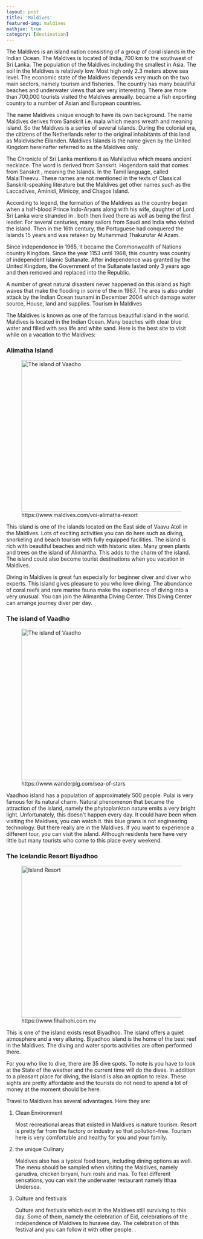 ```yaml
---
layout: post
title: 'Maldives'
featured-img: maldives
mathjax: true
category: [destination]
---
```


<p>The Maldives is an island nation consisting of a group of coral islands in the Indian Ocean. The Maldives is located of India, 700 km to the southwest of Sri Lanka. The population of the Maldives including the smallest in Asia. The soil in the Maldives is relatively low. Most high only 2.3 meters above sea level. The economic state of the Maldives depends very much on the two main sectors, namely tourism and fisheries. The country has many beautiful beaches and underwater views that are very interesting. There are more than 700,000 tourists visited the Maldives annually. became a fish exporting country to a number of Asian and European countries.</p><p>
The name Maldives unique enough to have its own background. The name Maldives derives from Sanskrit i.e. mala which means wreath and meaning island. So the Maldives is a series of several islands. During the colonial era, the citizens of the Netherlands refer to the original inhabitants of this land as Maldivische Eilanden. Maldives Islands is the name given by the United Kingdom hereinafter referred to as the Maldives only.</p><p>
The Chronicle of Sri Lanka mentions it as Mahiladiva which means ancient necklace. The word is derived from Sanskrit. Hogendorn said that comes from Sanskrit , meaning the Islands. In the Tamil language, called MalaiTheevu. These names are not mentioned in the texts of Classical Sanskrit-speaking literature but the Maldives get other names such as the Laccadives, Aminidi, Minicoy, and Chagos Island.</p><p>
According to legend, the formation of the Maldives as the country began when a half-blood Prince Indo-Aryans along with his wife, daughter of Lord Sri Lanka were stranded in . both then lived there as well as being the first leader. For several centuries, many sailors from Saudi and India who visited the island. Then in the 16th century, the Portuguese had conquered the Islands 15 years and was retaken by Muhammad Thakurufar Al Azam.</p><p>
Since independence in 1965, it became the Commonwealth of Nations country Kingdom. Since the year 1153 until 1968, this country was country of independent Islamic Sultanate. After independence was granted by the United Kingdom, the Government of the Sultanate lasted only 3 years ago and then removed and replaced into the Republic.</p><p>
A number of great natural disasters never happened on this island as high waves that make the flooding in some of the in 1987. The area is also under attack by the Indian Ocean tsunami in December 2004 which damage water source, House, land and supplies.
Tourism in Maldives</p><p>
The Maldives is known as one of the famous beautiful island in the world. Maldives is located in the Indian Ocean. Many beaches with clear blue water and filled with sea life and white sand. Here is the best site to visit while on a vacation to the Maldives:
</p><p>
<h3>Alimatha Island</h3>
<figure class="center">
<a href="https://4.bp.blogspot.com/-Gk5-fr4UWVY/WoZymPyYD6I/AAAAAAAANeM/ZOs6by7naJQdq9K1dfL8bp6rPrLQd3hHwCLcBGAs/s1600/Alimatha-Aquatic-Resort-ariel-2.jpg" ><img  src="https://4.bp.blogspot.com/-Gk5-fr4UWVY/WoZymPyYD6I/AAAAAAAANeM/ZOs6by7naJQdq9K1dfL8bp6rPrLQd3hHwCLcBGAs/s1600/Alimatha-Aquatic-Resort-ariel-2.jpg" width="800" height="400" data-original-width="1600" data-original-height="750" title="The island of Vaadho" alt="The island of Vaadho"/></a><figcaption>
https://www.maldives.com/voi-alimatha-resort</figcaption></figure>


This island is one of the islands located on the East side of Vaavu Atoll in the Maldives. Lots of exciting activities you can do here such as diving, snorkeling and beach tourism with fully equipped facilities. The island is rich with beautiful beaches and rich with historic sites. Many green plants and trees on the island of Alimantha. This adds to the charm of the island. The island could also become tourist destinations when you vacation in Maldives.
</p><p>
Diving in Maldives is great fun especially for beginner diver and diver who experts. This island gives pleasure to you who love diving. The abundance of coral reefs and rare marine fauna make the experience of diving into a very unusual. You can join the Alimantha Diving Center. This Diving Center can arrange journey diver per day.
</p><p>
<h3>The island of Vaadho</h3>
<figure class="center">
<a href="https://1.bp.blogspot.com/-F5HLYtWzoHE/WoZyKx02H3I/AAAAAAAANeI/f2AuVkvjRyoWwhGu4baELohm0oMIbLgdACLcBGAs/s1600/sea_of_stars_vaadhoo_island_maldives-1020x510.jpg" ><img  src="https://1.bp.blogspot.com/-F5HLYtWzoHE/WoZyKx02H3I/AAAAAAAANeI/f2AuVkvjRyoWwhGu4baELohm0oMIbLgdACLcBGAs/s1600/sea_of_stars_vaadhoo_island_maldives-1020x510.jpg" width="800" height="400" data-original-width="1600" data-original-height="750" title="The island of Vaadho" alt="The island of Vaadho"/></a><figcaption>
https://www.wanderpig.com/sea-of-stars</figcaption></figure>

Vaadhoo island has a population of approximately 500 people. Pulai is very famous for its natural charm. Natural phenomenon that became the attraction of the island, namely the phytoplankton nature emits a very bright light. Unfortunately, this doesn't happen every day. It could have been when visiting the Maldives, you can watch it. this blue grans is not engineering technology. But there really are in the Maldives. If you want to experience a different tour, you can visit the island. Although residents here have very little but many tourists who come to this place every weekend.</p><p>
<h3>The Icelandic Resort Biyadhoo</h3><figure class="center">
<a href="https://4.bp.blogspot.com/-gSd79yr06_E/WoZxgXzRlXI/AAAAAAAANeA/6KAnNy-lWN0Kx25_dcbAkBrP4oondb2PACLcBGAs/s1600/island%2Bresort.jpg" ><img  src="https://4.bp.blogspot.com/-gSd79yr06_E/WoZxgXzRlXI/AAAAAAAANeA/6KAnNy-lWN0Kx25_dcbAkBrP4oondb2PACLcBGAs/s1600/island%2Bresort.jpg" width="800" height="400" data-original-width="1600" data-original-height="750" title="Island Resort" alt="Island Resort"/></a><figcaption>https://www.fihalhohi.com.mv</figcaption></figure>

This is one of the island exists resot Biyadhoo. The island offers a quiet atmosphere and a very alluring. Biyadhoo island is the home of the best reef in the Maldives. The diving and water sports activities are often performed there.
</p><p>
For you who like to dive, there are 35 dive spots. To note is you have to look at the State of the weather and the current time will do the dives. In addition to a pleasant place for diving, the island is also an option to relax. These sights are pretty affordable and the tourists do not need to spend a lot of money at the moment should be here. 
</p><p>
Travel to Maldives has several advantages. Here they are:

<ol><li>Clean Environment</li>

Most recreational areas that existed in Maldives is nature tourism. Resort is pretty far from the factory or industry so that pollution-free. Tourism here is very comfortable and healthy for you and your family.

<li>the unique Culinary</li>

Maldives also has a typical food tours, including dining options as well. The menu should be sampled when visiting the Maldives, namely garudiva, chicken biryani, huni roshi and mas. To feel different sensations, you can visit the underwater restaurant namely Ithaa Undersea.
<li>Culture and festivals</li>

Culture and festivals which exist in the Maldives still surviving to this day. Some of them, namely the celebration of Eid, celebrations of the independence of Maldives to huravee day. The celebration of this festival and you can follow it with other people.
.
</ol></p>
